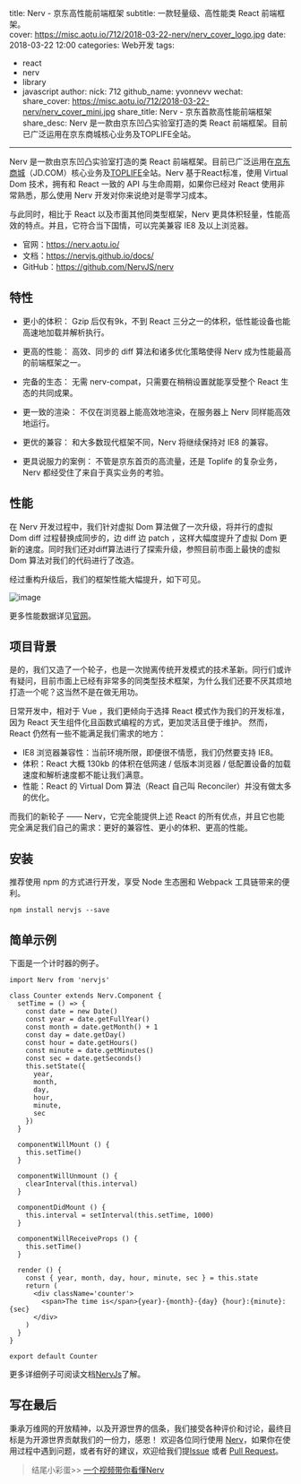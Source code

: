 title: Nerv - 京东高性能前端框架
subtitle: 一款轻量级、高性能类 React 前端框架。  
cover: https://misc.aotu.io/712/2018-03-22-nerv/nerv_cover_logo.jpg
date: 2018-03-22 12:00
categories: Web开发
tags:
  - react
  - nerv
  - library
  - javascript
author:
    nick: 712
    github_name: yvonnevv
wechat:
    share_cover:  https://misc.aotu.io/712/2018-03-22-nerv/nerv_cover_mini.jpg
    share_title: Nerv - 京东首款高性能前端框架
    share_desc: Nerv 是一款由京东凹凸实验室打造的类 React 前端框架。目前已广泛运用在京东商城核心业务及TOPLIFE全站。

---

<!-- more -->

Nerv 是一款由京东凹凸实验室打造的类 React 前端框架。目前已广泛运用在[京东商城](https://www.jd.com/)（JD.COM）核心业务及[TOPLIFE](http://www.toplife.com)全站。Nerv 基于React标准，使用 Virtual Dom 技术，拥有和 React 一致的 API 与生命周期，如果你已经对 React 使用非常熟悉，那么使用 Nerv 开发对你来说绝对是零学习成本。

与此同时，相比于 React 以及市面其他同类型框架，Nerv 更具体积轻量，性能高效的特点。并且，它符合当下国情，可以完美兼容 IE8 及以上浏览器。

- 官网：https://nerv.aotu.io/
- 文档：https://nervjs.github.io/docs/
- GitHub：https://github.com/NervJS/nerv

## 特性
- 更小的体积：
Gzip 后仅有9k，不到 React 三分之一的体积，低性能设备也能高速地加载并解析执行。

- 更高的性能：
高效、同步的 diff 算法和诸多优化策略使得 Nerv 成为性能最高的前端框架之一。

- 完备的生态：
无需 nerv-compat，只需要在稍稍设置就能享受整个 React 生态的共同成果。

- 更一致的渲染：
不仅在浏览器上能高效地渲染，在服务器上 Nerv 同样能高效地运行。

- 更优的兼容：
和大多数现代框架不同，Nerv 将继续保持对 IE8 的兼容。

- 更具说服力的案例：
不管是京东首页的高流量，还是 Toplife 的复杂业务，Nerv 都经受住了来自于真实业务的考验。

## 性能
在 Nerv 开发过程中，我们针对虚拟 Dom 算法做了一次升级，将并行的虚拟 Dom diff 过程替换成同步的，边 diff 边 patch ，这样大幅度提升了虚拟 Dom 更新的速度。同时我们还对diff算法进行了探索升级，参照目前市面上最快的虚拟 Dom 算法对我们的代码进行了改造。

经过重构升级后，我们的框架性能大幅提升，如下可见。

![image](https://misc.aotu.io/712/2018-03-22-nerv/benchmark.jpeg)


更多性能数据详见[官网](https://nerv.aotu.io/ )。

## 项目背景
是的，我们又造了一个轮子，也是一次抛离传统开发模式的技术革新。同行们或许有疑问，目前市面上已经有非常多的同类型技术框架，为什么我们还要不厌其烦地打造一个呢？这当然不是在做无用功。

日常开发中，相对于 Vue ，我们更倾向于选择 React 模式作为我们的开发标准，因为 React 天生组件化且函数式编程的方式，更加灵活且便于维护。
然而，React 仍然有一些不能满足我们需求的地方：

- IE8 浏览器兼容性：当前环境所限，即便很不情愿，我们仍然要支持 IE8。
- 体积：React 大概 130kb 的体积在低网速 / 低版本浏览器 / 低配置设备的加载速度和解析速度都不能让我们满意。
- 性能：React 的 Virtual Dom 算法（React 自己叫 Reconciler）并没有做太多的优化。

而我们的新轮子 —— Nerv，它完全能提供上述 React 的所有优点，并且它也能完全满足我们自己的需求：更好的兼容性、更小的体积、更高的性能。

## 安装
推荐使用 npm 的方式进行开发，享受 Node 生态圈和 Webpack 工具链带来的便利。

```
npm install nervjs --save
```

## 简单示例

下面是一个计时器的例子。

```
import Nerv from 'nervjs'

class Counter extends Nerv.Component {
  setTime = () => {
    const date = new Date()
    const year = date.getFullYear()
    const month = date.getMonth() + 1
    const day = date.getDay()
    const hour = date.getHours()
    const minute = date.getMinutes()
    const sec = date.getSeconds()
    this.setState({
      year,
      month,
      day,
      hour,
      minute,
      sec
    })
  }

  componentWillMount () {
    this.setTime()
  }

  componentWillUnmount () {
    clearInterval(this.interval)
  }

  componentDidMount () {
    this.interval = setInterval(this.setTime, 1000)
  }

  componentWillReceiveProps () {
    this.setTime()
  }

  render () {
    const { year, month, day, hour, minute, sec } = this.state
    return (
      <div className='counter'>
        <span>The time is</span>{year}-{month}-{day} {hour}:{minute}:{sec}
      </div>
    )
  }
}

export default Counter
```

更多详细例子可阅读文档[NervJs](https://nervjs.github.io/docs/)了解。

## 写在最后
秉承万维网的开放精神，以及开源世界的信条，我们接受各种评价和讨论，最终目标是为开源世界贡献我们的一份力，感恩！
欢迎各位同行使用 [Nerv](https://github.com/NervJS/nerv)，如果你在使用过程中遇到问题，或者有好的建议，欢迎给我们提[Issue](https://github.com/NervJS/nerv/issues) 或者 [Pull Request](https://github.com/NervJS/nerv/pulls)。

> 结尾小彩蛋>> [一个视频带你看懂Nerv](http://static.360buyimg.com/mtd/pc/components/nerv/nerv_540p_0306.mp4)
